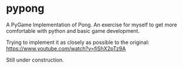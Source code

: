 # pypong
A PyGame Implementation of Pong. An exercise for myself to get more comfortable with python and basic game development.

Trying to implement it as closely as possible to the original:
https://www.youtube.com/watch?v=fiShX2pTz9A

Still under construction.
